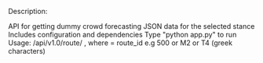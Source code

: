 Description:

API for getting dummy crowd forecasting JSON data for the selected stance
Includes configuration and dependencies
Type "python app.py" to run
Usage: /api/v1.0/route/<id> , where <id> = route_id e.g 500 or M2 or T4 (greek characters)